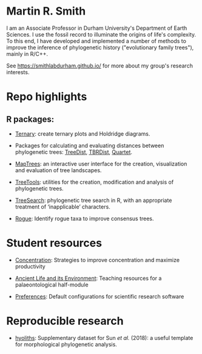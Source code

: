 # Martin R. Smith

I am an Associate Professor in Durham University's Department of Earth Sciences.  I use the fossil record to 
illuminate the origins of life's complexity.  To this end, I have developed and implemented a number of 
methods to improve the inference of phylogenetic history ("evolutionary family trees"), mainly in R/C++.

See https://smithlabdurham.github.io/ for more about my group's research interests.

# Repo highlights

##  R packages:

- [Ternary](https://github.com/ms609/Ternary/): create ternary plots and Holdridge diagrams.

- Packages for calculating and evaluating distances between phylogenetic trees: 
[TreeDist](https://github.com/ms609/TreeDist/),
[TBRDist](https://github.com/ms609/TBRDist/), [Quartet](https://github.com/ms609/Quartet/).

- [MapTrees](https://ms609.github.io/TreeDist/dev/articles/treespace.html): an interactive user
interface for the creation, visualization and evaluation of tree landscapes.

- [TreeTools](https://github.com/ms609/TreeTools/): utilities for the creation, modification and
analysis of phylogenetic trees.

- [TreeSearch](https://github.com/ms609/TreeSearch/): phylogenetic tree search in R, with an 
appropriate treatment of ‘inapplicable’ characters.

- [Rogue](https://github.com/ms609/Rogue/): Identify rogue taxa to improve consensus trees.

# Student resources

- [Concentration](https://github.com/ms609/Concentration/): Strategies to improve concentration and maximize productivity

- [Ancient Life and its Environment](https://smithlabdurham.github.io/GEOL2301): Teaching resources for a 
  palaeontological half-module
  
- [Preferences](https://github.com/ms609/preferences): Default configurations for scientific research software

# Reproducible research

- [hyoliths](https://github.com/ms609/hyoliths): Supplementary dataset for Sun _et al._ (2018): a useful template for
  morphological phylogenetic analysis.
